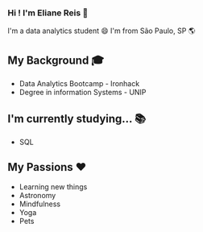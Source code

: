### Hi ! I'm Eliane Reis 👋

I'm a data analytics student 😄
I'm from São Paulo, SP 🌎

## My Background 🎓
  * Data Analytics Bootcamp - Ironhack
  * Degree in information Systems - UNIP
    
## I'm currently studying... 📚
  * SQL

## My Passions ❤️
  * Learning new things
  * Astronomy
  * Mindfulness
  * Yoga
  * Pets
